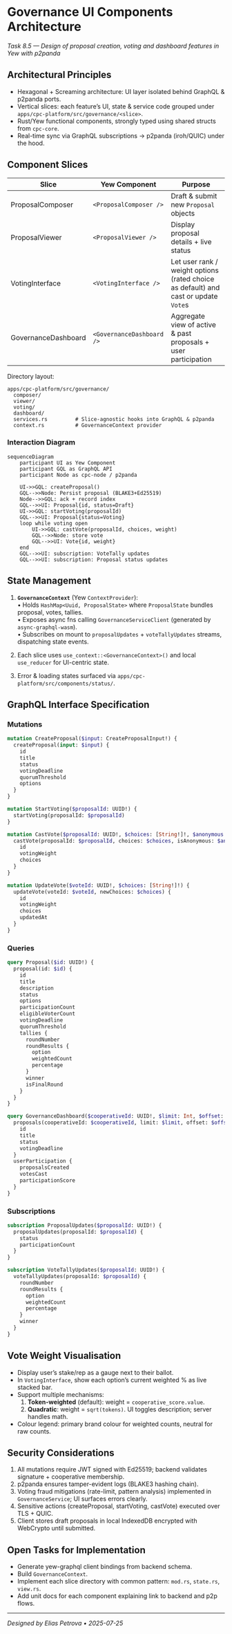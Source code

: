 # Governance UI Components Architecture

_Task 8.5 — Design of proposal creation, voting and dashboard features in Yew with p2panda_

## Architectural Principles
- Hexagonal + Screaming architecture: UI layer isolated behind GraphQL & p2panda ports.  
- Vertical slices: each feature’s UI, state & service code grouped under `apps/cpc-platform/src/governance/<slice>`.  
- Rust/Yew functional components, strongly typed using shared structs from `cpc-core`.  
- Real-time sync via GraphQL subscriptions → p2panda (iroh/QUIC) under the hood.

## Component Slices

| Slice | Yew Component | Purpose |
|-------|---------------|---------|
| ProposalComposer | `<ProposalComposer />` | Draft & submit new `Proposal` objects |
| ProposalViewer   | `<ProposalViewer />`   | Display proposal details + live status |
| VotingInterface  | `<VotingInterface />`  | Let user rank / weight options (rated choice as default) and cast or update `Vote`s |
| GovernanceDashboard | `<GovernanceDashboard />` | Aggregate view of active & past proposals + user participation |

Directory layout:
```
apps/cpc-platform/src/governance/
  composer/
  viewer/
  voting/
  dashboard/
  services.rs         # Slice-agnostic hooks into GraphQL & p2panda
  context.rs          # GovernanceContext provider
```

### Interaction Diagram

```mermaid
sequenceDiagram
    participant UI as Yew Component
    participant GQL as GraphQL API
    participant Node as cpc-node / p2panda

    UI->>GQL: createProposal()
    GQL-->>Node: Persist proposal (BLAKE3+Ed25519)
    Node-->>GQL: ack + record index
    GQL-->>UI: Proposal{id, status=Draft}
    UI->>GQL: startVoting(proposalId)
    GQL-->>UI: Proposal{status=Voting}
    loop while voting open
        UI->>GQL: castVote(proposalId, choices, weight)
        GQL-->>Node: store vote
        GQL-->>UI: Vote{id, weight}
    end
    GQL-->>UI: subscription: VoteTally updates
    GQL-->>UI: subscription: Proposal status updates
```

## State Management

1. **`GovernanceContext`** (Yew `ContextProvider`):  
   • Holds `HashMap<Uuid, ProposalState>` where `ProposalState` bundles proposal, votes, tallies.  
   • Exposes async fns calling `GovernanceServiceClient` (generated by `async-graphql-wasm`).  
   • Subscribes on mount to `proposalUpdates` + `voteTallyUpdates` streams, dispatching state events.

2. Each slice uses `use_context::<GovernanceContext>()` and local `use_reducer` for UI-centric state.

3. Error & loading states surfaced via `apps/cpc-platform/src/components/status/`.

## GraphQL Interface Specification

### Mutations

```graphql
mutation CreateProposal($input: CreateProposalInput!) {
  createProposal(input: $input) {
    id
    title
    status
    votingDeadline
    quorumThreshold
    options
  }
}

mutation StartVoting($proposalId: UUID!) {
  startVoting(proposalId: $proposalId)
}

mutation CastVote($proposalId: UUID!, $choices: [String!]!, $anonymous: Boolean) {
  castVote(proposalId: $proposalId, choices: $choices, isAnonymous: $anonymous) {
    id
    votingWeight
    choices
  }
}

mutation UpdateVote($voteId: UUID!, $choices: [String!]!) {
  updateVote(voteId: $voteId, newChoices: $choices) {
    id
    votingWeight
    choices
    updatedAt
  }
}
```

### Queries

```graphql
query Proposal($id: UUID!) {
  proposal(id: $id) {
    id
    title
    description
    status
    options
    participationCount
    eligibleVoterCount
    votingDeadline
    quorumThreshold
    tallies {
      roundNumber
      roundResults {
        option
        weightedCount
        percentage
      }
      winner
      isFinalRound
    }
  }
}

query GovernanceDashboard($cooperativeId: UUID!, $limit: Int, $offset: Int) {
  proposals(cooperativeId: $cooperativeId, limit: $limit, offset: $offset) {
    id
    title
    status
    votingDeadline
  }
  userParticipation {
    proposalsCreated
    votesCast
    participationScore
  }
}
```

### Subscriptions

```graphql
subscription ProposalUpdates($proposalId: UUID!) {
  proposalUpdates(proposalId: $proposalId) {
    status
    participationCount
  }
}

subscription VoteTallyUpdates($proposalId: UUID!) {
  voteTallyUpdates(proposalId: $proposalId) {
    roundNumber
    roundResults {
      option
      weightedCount
      percentage
    }
    winner
  }
}
```

## Vote Weight Visualisation

- Display user’s stake/rep as a gauge next to their ballot.
- In `VotingInterface`, show each option’s current weighted % as live stacked bar.
- Support multiple mechanisms:  
  1. **Token-weighted** (default): weight = `cooperative_score.value`.  
  2. **Quadratic**: weight = `sqrt(tokens)`. UI toggles description; server handles math.
- Colour legend: primary brand colour for weighted counts, neutral for raw counts.

## Security Considerations

1. All mutations require JWT signed with Ed25519; backend validates signature + cooperative membership.
2. p2panda ensures tamper-evident logs (BLAKE3 hashing chain).
3. Voting fraud mitigations (rate-limit, pattern analysis) implemented in `GovernanceService`; UI surfaces errors clearly.
4. Sensitive actions (createProposal, startVoting, castVote) executed over TLS + QUIC.
5. Client stores draft proposals in local IndexedDB encrypted with WebCrypto until submitted.

## Open Tasks for Implementation
- Generate yew-graphql client bindings from backend schema.
- Build `GovernanceContext`.
- Implement each slice directory with common pattern: `mod.rs`, `state.rs`, `view.rs`.
- Add unit docs for each component explaining link to backend and p2p flows.

---

_Designed by Elias Petrova • 2025-07-25_